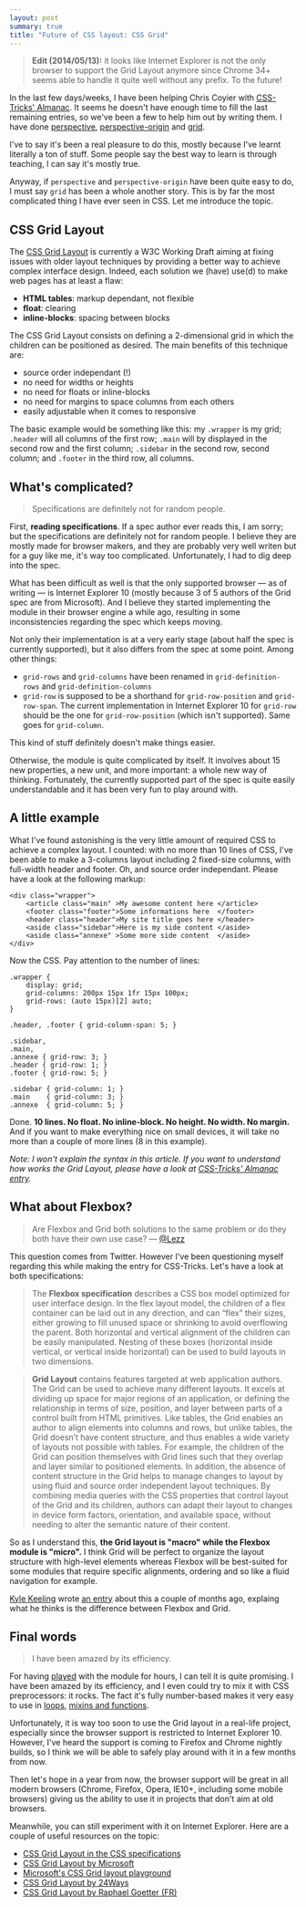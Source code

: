 ```yaml
---
layout: post
summary: true
title: "Future of CSS layout: CSS Grid"
---
```


> **Edit (2014/05/13):** it looks like Internet Explorer is not the only browser to support the Grid Layout anymore since Chrome 34+ seems able to handle it quite well without any prefix. To the future!

In the last few days/weeks, I have been helping Chris Coyier with [CSS-Tricks' Almanac](http://css-tricks.com/almanac/). It seems he doesn't have enough time to fill the last remaining entries, so we've been a few to help him out by writing them. I have done [perspective](http://css-tricks.com/almanac/properties/p/perspective/), [perspective-origin](http://css-tricks.com/almanac/properties/p/perspective-origin/) and [grid](http://css-tricks.com/almanac/properties/g/grid/).

I've to say it's been a real pleasure to do this, mostly because I've learnt literally a ton of stuff. Some people say the best way to learn is through teaching, I can say it's mostly true.

Anyway, if `perspective` and `perspective-origin` have been quite easy to do, I must say `grid` has been a whole another story. This is by far the most complicated thing I have ever seen in CSS. Let me introduce the topic.

## CSS Grid Layout

The [CSS Grid Layout](http://www.w3.org/TR/css3-grid-layout/) is currently a W3C Working Draft aiming at fixing issues with older layout techniques by providing a better way to achieve complex interface design. Indeed, each solution we (have) use(d) to make web pages has at least a flaw:

* **HTML tables**: markup dependant, not flexible
* **float**: clearing
* **inline-blocks**: spacing between blocks

The CSS Grid Layout consists on defining a 2-dimensional grid in which the children can be positioned as desired. The main benefits of this technique are:

* source order independant (!)
* no need for widths or heights
* no need for floats or inline-blocks
* no need for margins to space columns from each others
* easily adjustable when it comes to responsive

The basic example would be something like this: my `.wrapper` is my grid; `.header` will all columns of the first row; `.main` will by displayed in the second row and the first column; `.sidebar` in the second row, second column; and `.footer` in the third row, all columns.

## What's complicated?

<blockquote class="pull-quote--right">Specifications are definitely not for random people.</blockquote>

First, **reading specifications**. If a spec author ever reads this, I am sorry; but the specifications are definitely not for random people. I believe they are mostly made for browser makers, and they are probably very well writen but for a guy like me, it's way too complicated. Unfortunately, I had to dig deep into the spec.

What has been difficult as well is that the only supported browser &mdash; as of writing &mdash; is Internet Explorer 10 (mostly because 3 of 5 authors of the Grid spec are from Microsoft). And I believe they started implementing the module in their browser engine a while ago, resulting in some inconsistencies regarding the spec which keeps moving.

Not only their implementation is at a very early stage (about half the spec is currently supported), but it also differs from the spec at some point. Among other things:

* `grid-rows` and `grid-columns` have been renamed in `grid-definition-rows` and `grid-definition-columns`
* `grid-row` is supposed to be a shorthand for `grid-row-position` and `grid-row-span`. The current implementation in Internet Explorer 10 for `grid-row` should be the one for `grid-row-position` (which isn't supported). Same goes for `grid-column`.

This kind of stuff definitely doesn't make things easier.

Otherwise, the module is quite complicated by itself. It involves about 15 new properties, a new unit, and more important: a whole new way of thinking. Fortunately, the currently supported part of the spec is quite easily understandable and it has been very fun to play around with.

## A little example

What I've found astonishing is the very little amount of required CSS to achieve a complex layout. I counted: with no more than 10 lines of CSS, I've been able to make a 3-columns layout including 2 fixed-size columns, with full-width header and footer. Oh, and source order independant. Please have a look at the following markup:

<pre class="language-markup"><code>&lt;div class="wrapper">
	&lt;article class="main" >My awesome content here &lt;/article>
	&lt;footer class="footer">Some informations here  &lt;/footer>
	&lt;header class="header">My site title goes here &lt;/header>
	&lt;aside class="sidebar">Here is my side content &lt;/aside>
	&lt;aside class="annexe" >Some more side content  &lt;/aside>
&lt;/div></code></pre>

Now the CSS. Pay attention to the number of lines:

<pre class="language-css"><code>.wrapper {
	display: grid;
	grid-columns: 200px 15px 1fr 15px 100px;
	grid-rows: (auto 15px)[2] auto;
}

.header, .footer { grid-column-span: 5; }

.sidebar,
.main,
.annexe { grid-row: 3; }
.header { grid-row: 1; }
.footer { grid-row: 5; }

.sidebar { grid-column: 1; }
.main    { grid-column: 3; }
.annexe  { grid-column: 5; }</code></pre>

Done. **10 lines. No float. No inline-block. No height. No width. No margin.** And if you want to make everything nice on small devices, it will take no more than a couple of more lines (8 in this example).

*Note: I won't explain the syntax in this article. If you want to understand how works the Grid Layout, please have a look at [CSS-Tricks' Almanac entry](http://css-tricks.com/almanac/properties/g/grid/).*

## What about Flexbox?

> Are Flexbox and Grid both solutions to the same problem or do they both have their own use case?
&mdash; [@Lezz](https://twitter.com/Lezz/status/319376112679522304)


This question comes from Twitter. However I've been questioning myself regarding this while making the entry for CSS-Tricks. Let's have a look at both specifications:

> The **Flexbox specification** describes a CSS box model optimized for user interface design. In the flex layout model, the children of a flex container can be laid out in any direction, and can “flex” their sizes, either growing to fill unused space or shrinking to avoid overflowing the parent. Both horizontal and vertical alignment of the children can be easily manipulated. Nesting of these boxes (horizontal inside vertical, or vertical inside horizontal) can be used to build layouts in two dimensions.

> **Grid Layout** contains features targeted at web application authors. The Grid can be used to achieve many different layouts. It excels at dividing up space for major regions of an application, or defining the relationship in terms of size, position, and layer between parts of a control built from HTML primitives.
> Like tables, the Grid enables an author to align elements into columns and rows, but unlike tables, the Grid doesn’t have content structure, and thus enables a wide variety of layouts not possible with tables. For example, the children of the Grid can position themselves with Grid lines such that they overlap and layer similar to positioned elements.
> In addition, the absence of content structure in the Grid helps to manage changes to layout by using fluid and source order independent layout techniques. By combining media queries with the CSS properties that control layout of the Grid and its children, authors can adapt their layout to changes in device form factors, orientation, and available space, without needing to alter the semantic nature of their content.</blockquote>

So as I understand this, **the Grid layout is "macro" while the Flexbox module is "micro".** I think Grid will be perfect to organize the layout structure with high-level elements whereas Flexbox will be best-suited for some modules that require specific alignments, ordering and so like a fluid navigation for example.

[Kyle Keeling](https://twitter.com/kyle_keeling) wrote [an entry](http://www.outsidethebracket.com/understanding-the-difference-between-css3-flexbox-grid-layout/) about this a couple of months ago, explaing what he thinks is the difference between Flexbox and Grid.

## Final words

<blockquote class="pull-quote--right">I have been amazed by its efficiency.</blockquote>

For having [played](http://codepen.io/HugoGiraudel/pen/2befd6d225b69912af8561f7cb020124) with the module for hours, I can tell it is quite promising. I have been amazed by its efficiency, and I even could try to mix it with CSS preprocessors: it rocks. The fact it's fully number-based makes it very easy to use in [loops](http://codepen.io/HugoGiraudel/pen/fb0e46cde228e5437993ba1305459a22), [mixins and functions](http://codepen.io/HugoGiraudel/pen/aCliz).

Unfortunately, it is way too soon to use the Grid layout in a real-life project, especially since the browser support is restricted to Internet Explorer 10. However, I've heard the support is coming to Firefox and Chrome nightly builds, so I think we will be able to safely play around with it in a few months from now.

Then let's hope in a year from now, the browser support will be great in all modern browsers (Chrome, Firefox, Opera, IE10+, including some mobile browsers) giving us the ability to use it in projects that don't aim at old browsers.

Meanwhile, you can still experiment with it on Internet Explorer. Here are a couple of useful resources on the topic:

* [CSS Grid Layout in the CSS specifications](http://www.w3.org/TR/css3-grid-layout/)
* [CSS Grid Layout by Microsoft](http://msdn.microsoft.com/en-us/library/ie/hh673533(v=vs.85).aspx)
* [Microsoft's CSS Grid layout playground](http://ie.microsoft.com/testdrive/Graphics/hands-on-css3/hands-on_grid.htm)
* [CSS Grid Layout by 24Ways](http://24ways.org/2012/css3-grid-layout/)
* [CSS Grid Layout by Raphael Goetter (FR)](http://www.alsacreations.com/article/lire/1388-css3-grid-layout.html)
